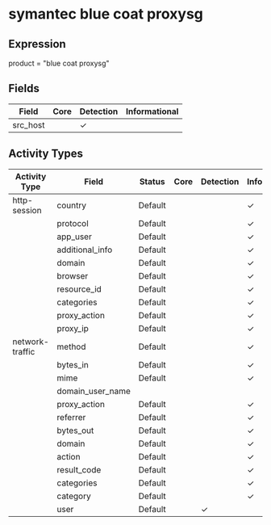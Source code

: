 symantec blue coat proxysg
==========================

Expression
----------

product = "blue coat proxysg"

Fields
------

| Field    | Core | Detection | Informational |
| -------- | ---- | --------- | ------------- |
| src_host |      | &#10003;  |               |

Activity Types
--------------

| Activity Type   | Field            | Status  | Core | Detection | Informational |
| --------------- | ---------------- | ------- | ---- | --------- | ------------- |
| http-session    | country          | Default |      |           | &#10003;      |
|                 | protocol         | Default |      |           | &#10003;      |
|                 | app_user         | Default |      |           | &#10003;      |
|                 | additional_info  | Default |      |           | &#10003;      |
|                 | domain           | Default |      |           | &#10003;      |
|                 | browser          | Default |      |           | &#10003;      |
|                 | resource_id      | Default |      |           | &#10003;      |
|                 | categories       | Default |      |           | &#10003;      |
|                 | proxy_action     | Default |      |           | &#10003;      |
|                 | proxy_ip         | Default |      |           | &#10003;      |
| network-traffic | method           | Default |      |           | &#10003;      |
|                 | bytes_in         | Default |      |           | &#10003;      |
|                 | mime             | Default |      |           | &#10003;      |
|                 | domain_user_name |         |      |           |               |
|                 | proxy_action     | Default |      |           | &#10003;      |
|                 | referrer         | Default |      |           | &#10003;      |
|                 | bytes_out        | Default |      |           | &#10003;      |
|                 | domain           | Default |      |           | &#10003;      |
|                 | action           | Default |      |           | &#10003;      |
|                 | result_code      | Default |      |           | &#10003;      |
|                 | categories       | Default |      |           | &#10003;      |
|                 | category         | Default |      |           | &#10003;      |
|                 | user             | Default |      | &#10003;  |               |

